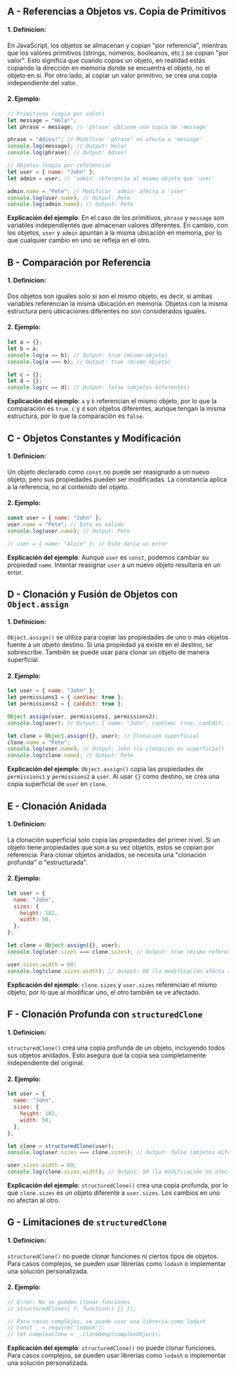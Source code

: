 ## A - Referencias a Objetos vs. Copia de Primitivos

#### 1. **Definicion:**

En JavaScript, los objetos se almacenan y copian "por referencia", mientras que los valores primitivos (strings, números, booleanos, etc.) se copian "por valor". Esto significa que cuando copias un objeto, en realidad estás copiando la dirección en memoria donde se encuentra el objeto, no el objeto en sí. Por otro lado, al copiar un valor primitivo, se crea una copia independiente del valor.

#### 2. **Ejemplo:**

```javascript
// Primitivos (copia por valor)
let message = "Hola!";
let phrase = message; // 'phrase' obtiene una copia de 'message'

phrase = "Adios!"; // Modificar 'phrase' no afecta a 'message'
console.log(message); // Output: Hola!
console.log(phrase); // Output: Adios!

// Objetos (copia por referencia)
let user = { name: "John" };
let admin = user; // 'admin' referencia al mismo objeto que 'user'

admin.name = "Pete"; // Modificar 'admin' afecta a 'user'
console.log(user.name); // Output: Pete
console.log(admin.name); // Output: Pete
```

**Explicación del ejemplo**:
En el caso de los primitivos, `phrase` y `message` son variables independientes que almacenan valores diferentes. En cambio, con los objetos, `user` y `admin` apuntan a la misma ubicación en memoria, por lo que cualquier cambio en uno se refleja en el otro.

## B - Comparación por Referencia

#### 1. **Definicion:**

Dos objetos son iguales solo si son el mismo objeto, es decir, si ambas variables referencian la misma ubicación en memoria. Objetos con la misma estructura pero ubicaciones diferentes no son considerados iguales.

#### 2. **Ejemplo:**

```javascript
let a = {};
let b = a;
console.log(a == b); // Output: true (mismo objeto)
console.log(a === b); // Output: true (mismo objeto)

let c = {};
let d = {};
console.log(c == d); // Output: false (objetos diferentes)
```

**Explicación del ejemplo**:
`a` y `b` referencian el mismo objeto, por lo que la comparación es `true`. `c` y `d` son objetos diferentes, aunque tengan la misma estructura, por lo que la comparación es `false`.

## C - Objetos Constantes y Modificación

#### 1. **Definicion:**

Un objeto declarado como `const` no puede ser reasignado a un nuevo objeto, pero sus propiedades pueden ser modificadas. La constancia aplica a la referencia, no al contenido del objeto.

#### 2. **Ejemplo:**

```javascript
const user = { name: "John" };
user.name = "Pete"; // Esto es válido
console.log(user.name); // Output: Pete

// user = { name: "Alice" }; // Esto daría un error
```

**Explicación del ejemplo**:
Aunque `user` es `const`, podemos cambiar su propiedad `name`. Intentar reasignar `user` a un nuevo objeto resultaría en un error.

## D - Clonación y Fusión de Objetos con `Object.assign`

#### 1. **Definicion:**

`Object.assign()` se utiliza para copiar las propiedades de uno o más objetos fuente a un objeto destino. Si una propiedad ya existe en el destino, se sobrescribe. También se puede usar para clonar un objeto de manera superficial.

#### 2. **Ejemplo:**

```javascript
let user = { name: "John" };
let permissions1 = { canView: true };
let permissions2 = { canEdit: true };

Object.assign(user, permissions1, permissions2);
console.log(user); // Output: { name: "John", canView: true, canEdit: true }

let clone = Object.assign({}, user); // Clonación superficial
clone.name = "Pete";
console.log(user.name); // Output: John (la clonación es superficial)
console.log(clone.name); // Output: Pete
```

**Explicación del ejemplo**:
`Object.assign()` copia las propiedades de `permissions1` y `permissions2` a `user`. Al usar `{}` como destino, se crea una copia superficial de `user` en `clone`.

## E - Clonación Anidada

#### 1. **Definicion:**

La clonación superficial solo copia las propiedades del primer nivel. Si un objeto tiene propiedades que son a su vez objetos, estos se copian por referencia. Para clonar objetos anidados, se necesita una "clonación profunda" o "estructurada".

#### 2. **Ejemplo:**

```javascript
let user = {
  name: "John",
  sizes: {
    height: 182,
    width: 50,
  },
};

let clone = Object.assign({}, user);
console.log(user.sizes === clone.sizes); // Output: true (misma referencia)

user.sizes.width = 60;
console.log(clone.sizes.width); // Output: 60 (la modificación afecta a ambos)
```

**Explicación del ejemplo**:
`clone.sizes` y `user.sizes` referencian el mismo objeto, por lo que al modificar uno, el otro también se ve afectado.

## F - Clonación Profunda con `structuredClone`

#### 1. **Definicion:**

`structuredClone()` crea una copia profunda de un objeto, incluyendo todos sus objetos anidados. Esto asegura que la copia sea completamente independiente del original.

#### 2. **Ejemplo:**

```javascript
let user = {
  name: "John",
  sizes: {
    height: 182,
    width: 50,
  },
};

let clone = structuredClone(user);
console.log(user.sizes === clone.sizes); // Output: false (objetos diferentes)

user.sizes.width = 60;
console.log(clone.sizes.width); // Output: 50 (la modificación no afecta al clon)
```

**Explicación del ejemplo**:
`structuredClone()` crea una copia profunda, por lo que `clone.sizes` es un objeto diferente a `user.sizes`. Los cambios en uno no afectan al otro.

## G - Limitaciones de `structuredClone`

#### 1. **Definicion:**

`structuredClone()` no puede clonar funciones ni ciertos tipos de objetos. Para casos complejos, se pueden usar librerías como `lodash` o implementar una solución personalizada.

#### 2. **Ejemplo:**

```javascript
// Error: No se pueden clonar funciones
// structuredClone({ f: function() {} });

// Para casos complejos, se puede usar una librería como lodash
// const _ = require('lodash');
// let complexClone = _.cloneDeep(complexObject);
```

**Explicación del ejemplo**:
`structuredClone()` no puede clonar funciones. Para casos complejos, se pueden usar librerías como `lodash` o implementar una solución personalizada.
